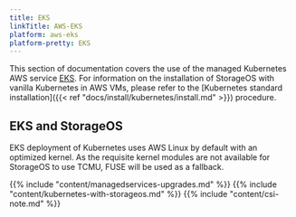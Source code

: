 ```yaml
---
title: EKS
linkTitle: AWS-EKS
platform: aws-eks
platform-pretty: EKS
---
```


This section of documentation covers the use of the managed Kubernetes AWS
service [EKS](https://aws.amazon.com/eks/). For information on the installation
of StorageOS with vanilla Kubernetes in AWS VMs, please refer to the
[Kubernetes standard installation]({{< ref
"docs/install/kubernetes/install.md" >}}) procedure.

## EKS and StorageOS

EKS deployment of Kubernetes uses AWS Linux by default with an optimized
kernel. As the requisite kernel modules are not available for StorageOS to use
TCMU, FUSE will be used as a fallback.

{{% include "content/managedservices-upgrades.md" %}}
{{% include "content/kubernetes-with-storageos.md" %}}
{{% include "content/csi-note.md" %}}
